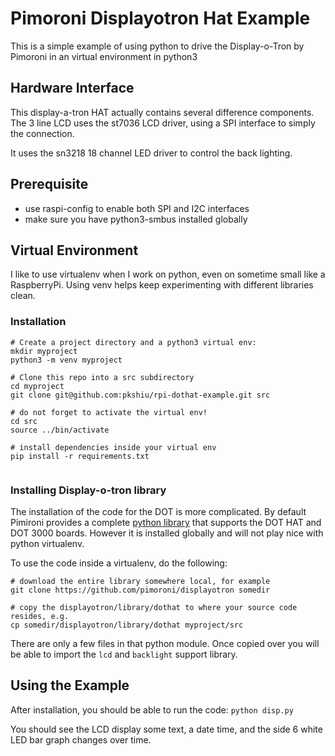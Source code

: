 # Pimoroni Displayotron Hat Example

This is a simple example of using python to drive the Display-o-Tron
by Pimoroni in an virtual environment in python3

## Hardware Interface

This display-a-tron HAT actually contains several difference components.
The 3 line LCD uses the st7036 LCD driver, using a SPI interface to simply
the connection.

It uses the sn3218 18 channel LED driver to control the back lighting.

## Prerequisite

* use raspi-config to enable both SPI and I2C interfaces
* make sure you have python3-smbus installed globally


## Virtual Environment

I like to use virtualenv when I work on python, even on sometime small like a RaspberryPi. Using venv helps keep experimenting with different libraries clean.

### Installation
```
# Create a project directory and a python3 virtual env:
mkdir myproject
python3 -m venv myproject

# Clone this repo into a src subdirectory
cd myproject
git clone git@github.com:pkshiu/rpi-dothat-example.git src

# do not forget to activate the virtual env!
cd src
source ../bin/activate

# install dependencies inside your virtual env
pip install -r requirements.txt


```
### Installing Display-o-tron library

The installation of the code for the DOT is more complicated. By default Pimironi provides a complete [python library](https://github.com/pimoroni/displayotron) that supports the DOT HAT and DOT 3000 boards. However it is installed globally and will not play nice with python virtualenv.

To use the code inside a virtualenv, do the following:

```
# download the entire library somewhere local, for example
git clone https://github.com/pimoroni/displayotron somedir

# copy the displayotron/library/dothat to where your source code resides, e.g.
cp somedir/displayotron/library/dothat myproject/src

```

There are only a few files in that python module. Once copied over you will be able to import the `lcd` and `backlight` support library.

## Using the Example

After installation, you should be able to run the code:
`python disp.py`

You should see the LCD display some text, a date time, and the side 6 white
LED bar graph changes over time.


